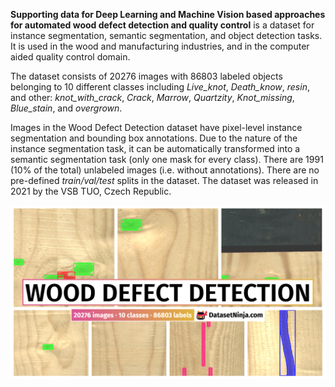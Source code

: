 **Supporting data for Deep Learning and Machine Vision based approaches for automated wood defect detection and quality control** is a dataset for instance segmentation, semantic segmentation, and object detection tasks. It is used in the wood and manufacturing industries, and in the computer aided quality control domain. 

The dataset consists of 20276 images with 86803 labeled objects belonging to 10 different classes including *Live_knot*, *Death_know*, *resin*, and other: *knot_with_crack*, *Crack*, *Marrow*, *Quartzity*, *Knot_missing*, *Blue_stain*, and *overgrown*.

Images in the Wood Defect Detection dataset have pixel-level instance segmentation and bounding box annotations. Due to the nature of the instance segmentation task, it can be automatically transformed into a semantic segmentation task (only one mask for every class). There are 1991 (10% of the total) unlabeled images (i.e. without annotations). There are no pre-defined <i>train/val/test</i> splits in the dataset. The dataset was released in 2021 by the VSB TUO, Czech Republic.

<img src="https://github.com/dataset-ninja/wood-defect-detection/raw/main/visualizations/poster.png">
